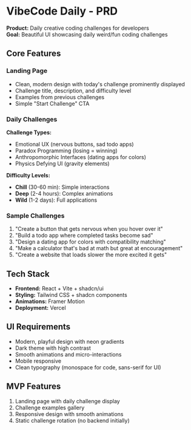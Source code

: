 # VibeCode Daily - PRD

**Product:** Daily creative coding challenges for developers  
**Goal:** Beautiful UI showcasing daily weird/fun coding challenges

## Core Features

### Landing Page
- Clean, modern design with today's challenge prominently displayed
- Challenge title, description, and difficulty level
- Examples from previous challenges
- Simple "Start Challenge" CTA

### Daily Challenges
**Challenge Types:**
- Emotional UX (nervous buttons, sad todo apps)
- Paradox Programming (losing = winning)
- Anthropomorphic Interfaces (dating apps for colors)
- Physics Defying UI (gravity elements)

**Difficulty Levels:**
- **Chill** (30-60 min): Simple interactions
- **Deep** (2-4 hours): Complex animations
- **Wild** (1-2 days): Full applications

### Sample Challenges
1. "Create a button that gets nervous when you hover over it"
2. "Build a todo app where completed tasks become sad"
3. "Design a dating app for colors with compatibility matching"
4. "Make a calculator that's bad at math but great at encouragement"
5. "Create a website that loads slower the more excited it gets"

## Tech Stack
- **Frontend:** React + Vite + shadcn/ui
- **Styling:** Tailwind CSS + shadcn components
- **Animations:** Framer Motion
- **Deployment:** Vercel

## UI Requirements
- Modern, playful design with neon gradients
- Dark theme with high contrast
- Smooth animations and micro-interactions
- Mobile responsive
- Clean typography (monospace for code, sans-serif for UI)

## MVP Features
1. Landing page with daily challenge display
2. Challenge examples gallery
3. Responsive design with smooth animations
4. Static challenge rotation (no backend initially)